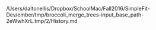 /Users/daltonellis/Dropbox/SchoolMac/Fall2016/SimpleFit-Dev/ember/tmp/broccoli_merge_trees-input_base_path-2eWwhXrL.tmp/2/History.md